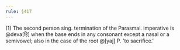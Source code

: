 ```yaml
---
rule: §417
---
```


(1) The second person sing. termination of the Parasmai. imperative is @deva[हि] when the base ends in any consonant except a nasal or a semivowel; also in the case of the root @[yaj] P. 'to sacrifice.'
